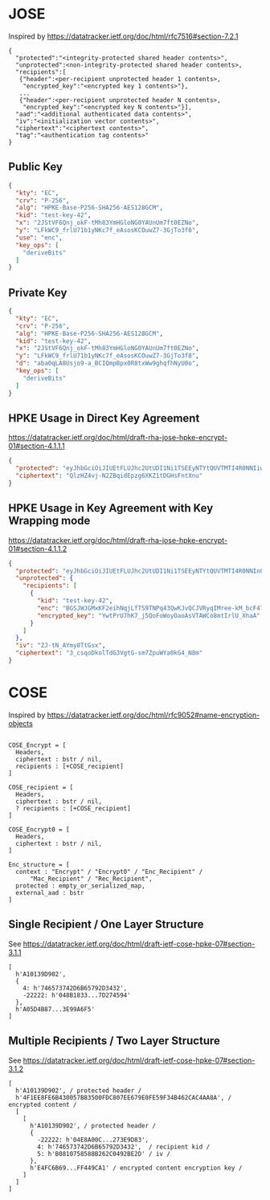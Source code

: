 # JOSE

Inspired by https://datatracker.ietf.org/doc/html/rfc7516#section-7.2.1

~~~~ text
{
  "protected":"<integrity-protected shared header contents>",
  "unprotected":<non-integrity-protected shared header contents>,
  "recipients":[
   {"header":<per-recipient unprotected header 1 contents>,
    "encrypted_key":"<encrypted key 1 contents>"},
   ...
   {"header":<per-recipient unprotected header N contents>,
    "encrypted_key":"<encrypted key N contents>"}],
  "aad":"<additional authenticated data contents>",
  "iv":"<initialization vector contents>",
  "ciphertext":"<ciphertext contents>",
  "tag":"<authentication tag contents>"
}
~~~~

## Public Key

~~~~ json
{
  "kty": "EC",
  "crv": "P-256",
  "alg": "HPKE-Base-P256-SHA256-AES128GCM",
  "kid": "test-key-42",
  "x": "2JStVF6Qnj_okF-tMh83YmHGloNG0YAUnUm7ft0EZNo",
  "y": "LFkWC9_frlU71b1yNKc7f_eAsosKCOuwZ7-3GjTo3f8",
  "use": "enc",
  "key_ops": [
    "deriveBits"
  ]
}
~~~~

## Private Key

~~~~ json
{
  "kty": "EC",
  "crv": "P-256",
  "alg": "HPKE-Base-P256-SHA256-AES128GCM",
  "kid": "test-key-42",
  "x": "2JStVF6Qnj_okF-tMh83YmHGloNG0YAUnUm7ft0EZNo",
  "y": "LFkWC9_frlU71b1yNKc7f_eAsosKCOuwZ7-3GjTo3f8",
  "d": "aba0qLA8Usjo9-a_BCIQmpBpx0R8txWw9ghqfhNyU0o",
  "key_ops": [
    "deriveBits"
  ]
}
~~~~

## HPKE Usage in Direct Key Agreement

https://datatracker.ietf.org/doc/html/draft-rha-jose-hpke-encrypt-01#section-4.1.1.1

~~~~ json
{
  "protected": "eyJhbGciOiJIUEtFLUJhc2UtUDI1Ni1TSEEyNTYtQUVTMTI4R0NNIiwiZW5jIjoiQkZvRnhpQU5KdnBNZ0t5dUlOdU0wVzhJTF9vdnQxTy1QUkZHTVdPcFByR3gtWTMzMEFHSDlKTGYzNDNRVFZzSXJZV2F4bnc4WHdvaVFfd1I3dk0xdWxvIiwia2lkIjoidGVzdC1rZXktNDIifQ",
  "ciphertext": "QlzHZ4vj-N2ZBqidEpzg6XKZ1tDGHsFntXnu"
}
~~~~

## HPKE Usage in Key Agreement with Key Wrapping mode

https://datatracker.ietf.org/doc/html/draft-rha-jose-hpke-encrypt-01#section-4.1.1.2

~~~~ json
{
  "protected": "eyJhbGciOiJIUEtFLUJhc2UtUDI1Ni1TSEEyNTYtQUVTMTI4R0NNIn0",
  "unprotected": {
    "recipients": [
      {
        "kid": "test-key-42",
        "enc": "BGSJWJGMxKF2eihNqjLfTS9TNPq43QwKJvQCJVRyqIMree-kM_bcF475OU0mqvIwt-IPp9PDdIVd2eVIeK2TuUY",
        "encrypted_key": "YwtPrU7hK7_j5QoFoWoyOaoAsVTAWCo8mtIrlU_XhaA"
      }
    ]
  },
  "iv": "ZJ-tN_AYmy8TtGsx",
  "ciphertext": "3_csqoDkolTdG3VgtG-sm7ZpuWYa0kG4_N8m"
}
~~~~

# COSE

Inspired by https://datatracker.ietf.org/doc/html/rfc9052#name-encryption-objects

~~~~ text

COSE_Encrypt = [
  Headers,
  ciphertext : bstr / nil,
  recipients : [+COSE_recipient]
]

COSE_recipient = [
  Headers,
  ciphertext : bstr / nil,
  ? recipients : [+COSE_recipient]
]

COSE_Encrypt0 = [
  Headers,
  ciphertext : bstr / nil,
]

Enc_structure = [
  context : "Encrypt" / "Encrypt0" / "Enc_Recipient" /
      "Mac_Recipient" / "Rec_Recipient",
  protected : empty_or_serialized_map,
  external_aad : bstr
]

~~~~

## Single Recipient / One Layer Structure 

See https://datatracker.ietf.org/doc/html/draft-ietf-cose-hpke-07#section-3.1.1

~~~~ cbor-diag
[
  h'A10139D902', 
  {
    4: h'746573742D6B65792D3432', 
    -22222: h'048B1833...7D274594'
  }, 
  h'A05D4B87...3E99A6F5'
]
~~~~

## Multiple Recipients / Two Layer Structure

See https://datatracker.ietf.org/doc/html/draft-ietf-cose-hpke-07#section-3.1.2

~~~~ cbor-diag
[
  h'A10139D902', / protected header /
  h'4F1EE8FE6B430057B83500FDC807EE679E0FE59F34B462CAC4AA8A', / encrypted content /
  [
    [
      h'A10139D902', / protected header /
      {
        -22222: h'04E8A00C...273E9D83', 
        4: h'746573742D6B65792D3432',  / recipient kid /
        5: h'B0810758588B262C0492BE2D' / iv /
      }, 
      h'E4FC6B69...FF449CA1' / encrypted content encryption key /
    ]
  ]
]
~~~~